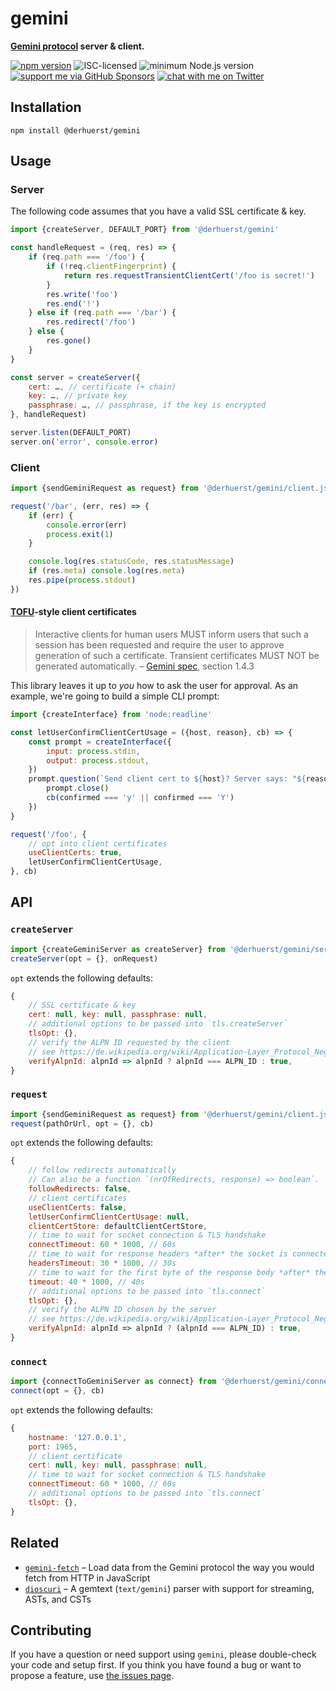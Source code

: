 # gemini

**[Gemini protocol](https://gemini.circumlunar.space) server & client.**

[![npm version](https://img.shields.io/npm/v/@derhuerst/gemini.svg)](https://www.npmjs.com/package/@derhuerst/gemini)
![ISC-licensed](https://img.shields.io/github/license/derhuerst/gemini.svg)
![minimum Node.js version](https://img.shields.io/node/v/@derhuerst/gemini.svg)
[![support me via GitHub Sponsors](https://img.shields.io/badge/support%20me-donate-fa7664.svg)](https://github.com/sponsors/derhuerst)
[![chat with me on Twitter](https://img.shields.io/badge/chat%20with%20me-on%20Twitter-1da1f2.svg)](https://twitter.com/derhuerst)


## Installation

```shell
npm install @derhuerst/gemini
```


## Usage

### Server

The following code assumes that you have a valid SSL certificate & key.

```js
import {createServer, DEFAULT_PORT} from '@derhuerst/gemini'

const handleRequest = (req, res) => {
	if (req.path === '/foo') {
		if (!req.clientFingerprint) {
			return res.requestTransientClientCert('/foo is secret!')
		}
		res.write('foo')
		res.end('!')
	} else if (req.path === '/bar') {
		res.redirect('/foo')
	} else {
		res.gone()
	}
}

const server = createServer({
	cert: …, // certificate (+ chain)
	key: …, // private key
	passphrase: …, // passphrase, if the key is encrypted
}, handleRequest)

server.listen(DEFAULT_PORT)
server.on('error', console.error)
```

### Client

```js
import {sendGeminiRequest as request} from '@derhuerst/gemini/client.js'

request('/bar', (err, res) => {
	if (err) {
		console.error(err)
		process.exit(1)
	}

	console.log(res.statusCode, res.statusMessage)
	if (res.meta) console.log(res.meta)
	res.pipe(process.stdout)
})
```

#### [TOFU](https://en.wikipedia.org/wiki/Trust_on_first_use)-style client certificates

> Interactive clients for human users MUST inform users that such a session has been requested and require the user to approve generation of such a certificate. Transient certificates MUST NOT be generated automatically.
– [Gemini spec](https://gemini.circumlunar.space/docs/spec-spec.txt), section 1.4.3

This library leaves it up to *you* how to ask the user for approval. As an example, we're going to build a simple CLI prompt:

```js
import {createInterface} from 'node:readline'

const letUserConfirmClientCertUsage = ({host, reason}, cb) => {
	const prompt = createInterface({
		input: process.stdin,
		output: process.stdout,
	})
	prompt.question(`Send client cert to ${host}? Server says: "${reason}". y/n > `, (confirmed) => {
		prompt.close()
		cb(confirmed === 'y' || confirmed === 'Y')
	})
}

request('/foo', {
	// opt into client certificates
	useClientCerts: true,
	letUserConfirmClientCertUsage,
}, cb)
```


## API

### `createServer`

```js
import {createGeminiServer as createServer} from '@derhuerst/gemini/server.js'
createServer(opt = {}, onRequest)
```

`opt` extends the following defaults:

```js
{
	// SSL certificate & key
	cert: null, key: null, passphrase: null,
	// additional options to be passed into `tls.createServer`
	tlsOpt: {},
	// verify the ALPN ID requested by the client
	// see https://de.wikipedia.org/wiki/Application-Layer_Protocol_Negotiation
	verifyAlpnId: alpnId => alpnId ? alpnId === ALPN_ID : true,
}
```

### `request`

```js
import {sendGeminiRequest as request} from '@derhuerst/gemini/client.js'
request(pathOrUrl, opt = {}, cb)
```

`opt` extends the following defaults:

```js
{
	// follow redirects automatically
	// Can also be a function `(nrOfRedirects, response) => boolean`.
	followRedirects: false,
	// client certificates
	useClientCerts: false,
	letUserConfirmClientCertUsage: null,
	clientCertStore: defaultClientCertStore,
	// time to wait for socket connection & TLS handshake
	connectTimeout: 60 * 1000, // 60s
	// time to wait for response headers *after* the socket is connected
	headersTimeout: 30 * 1000, // 30s
	// time to wait for the first byte of the response body *after* the socket is connected
	timeout: 40 * 1000, // 40s
	// additional options to be passed into `tls.connect`
	tlsOpt: {},
	// verify the ALPN ID chosen by the server
	// see https://de.wikipedia.org/wiki/Application-Layer_Protocol_Negotiation
	verifyAlpnId: alpnId => alpnId ? (alpnId === ALPN_ID) : true,
}
```

### `connect`

```js
import {connectToGeminiServer as connect} from '@derhuerst/gemini/connect.js'
connect(opt = {}, cb)
```

`opt` extends the following defaults:

```js
{
	hostname: '127.0.0.1',
	port: 1965,
	// client certificate
	cert: null, key: null, passphrase: null,
	// time to wait for socket connection & TLS handshake
	connectTimeout: 60 * 1000, // 60s
	// additional options to be passed into `tls.connect`
	tlsOpt: {},
}
```


## Related

- [`gemini-fetch`](https://github.com/RangerMauve/gemini-fetch) – Load data from the Gemini protocol the way you would fetch from HTTP in JavaScript
- [`dioscuri`](https://github.com/wooorm/dioscuri) – A gemtext (`text/gemini`) parser with support for streaming, ASTs, and CSTs


## Contributing

If you have a question or need support using `gemini`, please double-check your code and setup first. If you think you have found a bug or want to propose a feature, use [the issues page](https://github.com/derhuerst/gemini/issues).
